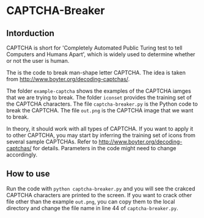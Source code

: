 # CAPTCHA-Breaker

## Intorduction
CAPTCHA is short for 'Completely Automated Public Turing test to tell Computers and Humans Apart', which is widely used to determine whether or not the user is human. 

The is the code to break man-shape letter CAPTCHA. The idea is taken from http://www.boyter.org/decoding-captchas/.

The folder `example-captcha` shows the examples of the CAPTCHA iamges that we are trying to break. The folder `iconset` provides the training set of the CAPTCHA characters. The file `captcha-breaker.py` is the Python code to break the CAPTCHA. The file `out.png` is the CAPTCHA image that we want to break.

In theory, it should work with all types of CAPTCHA. If you want to apply it to other CAPTCHA, you may start by inferring the training set of icons from several sample CAPTCHAs. Refer to http://www.boyter.org/decoding-captchas/ for details. Parameters in the code might need to change accordingly.

## How to use
Run the code with `python captcha-breaker.py` and you will see the crakced CAPTCHA characters are printed to the screen. If you want to crack other file other than the example `out.png`, you can copy them to the local directory and change the file name in line 44 of `captcha-breaker.py`.

